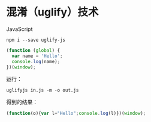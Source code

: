 # 混淆（uglify）技术

JavaScript


```
npm i --save uglify-js
```

```javascript
(function (global) {
  var name = 'Hello';
  console.log(name);
})(window);
```

运行：

```
uglifyjs in.js -m -o out.js
```

得到的结果：

```javascript
(function(o){var l="Hello";console.log(l)})(window);
```
